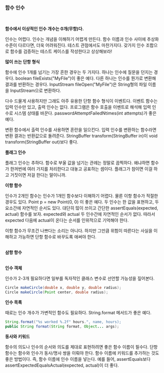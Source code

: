 ### 함수 인수
<br>

**함수에서 이상적인 인수 개수는 0개\(무항\)다.**

인수는 어렵다. 인수는 개념을 이해하기 어렵게 만든다. 함수 이름과 인수 사이에 추상화 수준이 다르다면, 더욱 어려워진다. 테스트 관점에서도 마찬가지다. 갖가지 인수 조합으로 함수를 검증하는 테스트 케이스를 작성한다고 상상해보라!

**많이 쓰는 단항 형식**

함수에 인수 1개를 넘기는 가장 흔한 경우는 두 가지다. 하나는 인수에 질문을 던지는 경우다. boolean fileExists\("MyFile"\)이 좋은 예다. 다른 하나는 인수를 뭔가로 변환해 결과를 반환하는 경우다. InputStream fileOpen\("MyFile"\)은 String형의 파일 이름을 InputStream으로 변환하다.

다수 드물게 사용하지만 그래도 아주 유용한 단항 함수 형식이 이벤트다. 이벤트 함수는 입력 인수만 있고, 출력 인수는 없다. 프로그램은 함수 호출을 이벤트로 해석해 입력 인수로 시스템 상태를 바꾼다. passwordAttemptFailedNtimes\(int attempts\)가 좋은 예다.

변환 함수에서 출력 인수를 사용하면 혼란을 일으킨다. 입력 인수를 변환하는 함수라면 변환 결과는 반환값으로 돌려준다. StringBuffer transform\(StringBuffer in\)이 void transform\(StringBuffer out\)보다 좋다.

**플래그 인수**

플래그 인수는 추하다. 함수로 부울 값을 넘기는 관례는 정말로 끔찍하다. 왜냐하면 함수가 한꺼번에 여러 가지를 처리한다고 대놓고 공표하는 셈이다. 플래그가 참이면 이걸 하고 거짓이면 저걸 한다는 말이니까.

**이항 함수**

인수가 2개인 함수는 인수가 1개인 함수보다 이해하기 어렵다. 물론 이항 함수가 적절한 경우도 있다. Point p = new Point\(0, 0\) 이 좋은 예다. 두 인수는 한 값을 표현하고, 두 요소간에 자연적인 순서도 있다. 대단히 많이 쓰이고 간단한 assertEquals\(expected, actual\) 함수를 보자. expected와 actual 두 인수간에 자연적인 순서가 없다. 따라서 expected 다음에 actual이 온다는 순서를 인위적으로 기억해야 한다.

이항 함수가 무조건 나쁘다는 소리는 아니다. 하지만 그만큼 위험이 따른다는 사실을 이해하고 가능하면 단항 함수로 바꾸도록 애써야 한다.
<br>
<br>

**삼항 항수**
<br>
<br>

**인수 객체**

인수가 2-3개 필요하다면 일부를 독자적인 클래스 변수로 선언할 가능성을 짚어본다.

```java
Circle makeCircle(double x, double y, double radius);
Circle makeCircle(Point center, double radius);
```

**인수 목록**

때로는 인수 개수가 가변적인 함수도 필요하다. String.format 메서드가 좋은 예다.

```java
String.format("%s worked %.2f" hours.", name, hours);
public String format(String format, Object... args);
```

**동사와 키워드**

함수의 의도나 인수의 순서와 의도를 제대로 표현하려면 좋은 함수 이름이 필수다. 단항 함수는 함수와 인수가 동사/명사 쌍을 이뤄야 한다. 함수 이름에 키워드를 추가하는 것도 좋은 방법이다. 즉, 함수 이름에 인수 이름을 넣는다. 예를 들어, assertEquals보다 assertExpectedEqualsActual\(expected, actual\)이 더 좋다.

